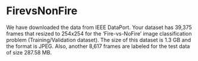 # FirevsNonFire
We have downloaded the data from IEEE DataPort. Your dataset has 39,375 frames that resized to 254x254
for the ‘Fire-vs-NoFire’ image classification problem (Training/Validation dataset). The size of this dataset is
1.3 GB and the format is JPEG. Also, another 8,617 frames are labeled for the test data of size 287.58 MB.
